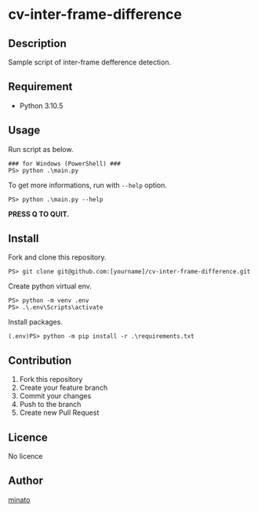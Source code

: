 # cv-inter-frame-difference

## Description

Sample script of inter-frame defference detection.

## Requirement

- Python 3.10.5

## Usage

Run script as below.

```
### for Windows (PowerShell) ###
PS> python .\main.py
```

To get more informations, run with ``--help`` option.

```
PS> python .\main.py --help
```

**PRESS Q TO QUIT.**

## Install

Fork and clone this repository.

```
PS> git clone git@github.com:[yourname]/cv-inter-frame-difference.git
```

Create python virtual env.

```
PS> python -m venv .env
PS> .\.env\Scripts\activate
```

Install packages.

```
(.env)PS> python -m pip install -r .\requirements.txt
```

## Contribution

1. Fork this repository
2. Create your feature branch
3. Commit your changes
4. Push to the branch
5. Create new Pull Request

## Licence

No licence

## Author

[minato](https://blog.minatoproject.com/)

